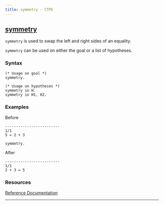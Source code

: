 ```yaml
---
title: symmetry - CTPE
---
```


## [symmetry](/ctpe/Rewriting/symmetry.html)

`symmetry` is used to swap the left and right sides of an equality.

`symmetry` can be used on either the goal or a list of hypotheses.

### Syntax

```coq
(* Usage on goal *)
symmetry.

(* Usage on hypotheses *)
symmetry in H.
symmetry in H1, H2.
```

### Examples

Before
```coq
-------------------------
1/1
5 = 2 + 3
```

```coq
symmetry.
```

After
```coq
-------------------------
1/1
2 + 3 = 5
```

### Resources

[Reference Documentation](https://coq.inria.fr/doc/master/refman/proofs/writing-proofs/equality.html#coq:tacn.symmetry)

<hr>
